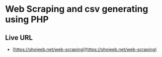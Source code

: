
# Web Scraping and csv generating using PHP




## Live URL

 - [https://shojeeb.net/web-scraping](https://shojeeb.net/web-scraping)
 

